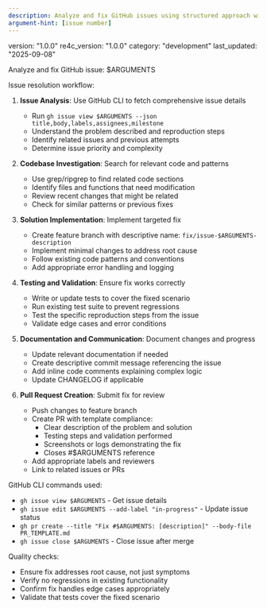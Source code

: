 ```yaml
---
description: Analyze and fix GitHub issues using structured approach with GitHub CLI
argument-hint: [issue number]
---
```

version: "1.0.0"
re4c_version: "1.0.0"
category: "development"
last_updated: "2025-09-08"

Analyze and fix GitHub issue: $ARGUMENTS

Issue resolution workflow:
1. **Issue Analysis**: Use GitHub CLI to fetch comprehensive issue details
   - Run `gh issue view $ARGUMENTS --json title,body,labels,assignees,milestone`
   - Understand the problem described and reproduction steps
   - Identify related issues and previous attempts
   - Determine issue priority and complexity

2. **Codebase Investigation**: Search for relevant code and patterns
   - Use grep/ripgrep to find related code sections
   - Identify files and functions that need modification
   - Review recent changes that might be related
   - Check for similar patterns or previous fixes

3. **Solution Implementation**: Implement targeted fix
   - Create feature branch with descriptive name: `fix/issue-$ARGUMENTS-description`
   - Implement minimal changes to address root cause
   - Follow existing code patterns and conventions
   - Add appropriate error handling and logging

4. **Testing and Validation**: Ensure fix works correctly
   - Write or update tests to cover the fixed scenario
   - Run existing test suite to prevent regressions
   - Test the specific reproduction steps from the issue
   - Validate edge cases and error conditions

5. **Documentation and Communication**: Document changes and progress
   - Update relevant documentation if needed
   - Create descriptive commit message referencing the issue
   - Add inline code comments explaining complex logic
   - Update CHANGELOG if applicable

6. **Pull Request Creation**: Submit fix for review
   - Push changes to feature branch
   - Create PR with template compliance:
     - Clear description of the problem and solution
     - Testing steps and validation performed
     - Screenshots or logs demonstrating the fix
     - Closes #$ARGUMENTS reference
   - Add appropriate labels and reviewers
   - Link to related issues or PRs

GitHub CLI commands used:
- `gh issue view $ARGUMENTS` - Get issue details
- `gh issue edit $ARGUMENTS --add-label "in-progress"` - Update issue status
- `gh pr create --title "Fix #$ARGUMENTS: [description]" --body-file PR_TEMPLATE.md`
- `gh issue close $ARGUMENTS` - Close issue after merge

Quality checks:
- Ensure fix addresses root cause, not just symptoms
- Verify no regressions in existing functionality
- Confirm fix handles edge cases appropriately
- Validate that tests cover the fixed scenario
